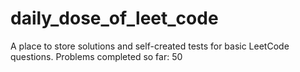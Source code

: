 # daily_dose_of_leet_code

A place to store solutions and self-created tests for basic LeetCode questions. Problems completed so far: 50
